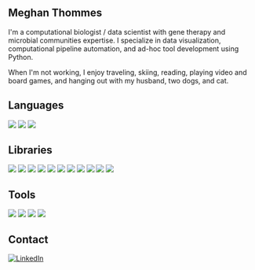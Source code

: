 ## Meghan Thommes

I'm a computational biologist / data scientist with gene therapy and microbial communities expertise. I specialize in data visualization, computational pipeline automation, and ad-hoc tool development using Python.

When I'm not working, I enjoy traveling, skiing, reading, playing video and board games, and hanging out with my husband, two dogs, and cat.

## Languages
<img src="https://img.shields.io/badge/Python-3776AB?style=for-the-badge&logo=python&logoColor=white" /> <img src="https://img.shields.io/badge/SQL-005C84?style=for-the-badge" /> <img src="https://img.shields.io/badge/R-276DC3?style=for-the-badge&logo=r&logoColor=white" />

## Libraries
<img src="https://img.shields.io/badge/Pandas-2C2D72?style=for-the-badge&logo=pandas&logoColor=white" /> <img src="https://img.shields.io/badge/SQLAlchemy-D71F00?style=for-the-badge&logo=SqlAlchemy&logoColor=white" /> <img src="https://img.shields.io/badge/pydantic-E92063?style=for-the-badge&logo=pydantic&logoColor=white" /> <img src="https://img.shields.io/badge/pytest-0A9EDC?style=for-the-badge&logo=pytest&logoColor=white" /> <img src="https://img.shields.io/badge/scikit_learn-F7931E?style=for-the-badge&logo=scikit-learn&logoColor=white" /> <img src="https://img.shields.io/badge/statsmodels-3A75BD?style=for-the-badge&logo=themodelsresource&logoColor=white" /> <img src="https://img.shields.io/badge/numpy-013243?style=for-the-badge&logo=numpy&logoColor=white" /> <img src="https://img.shields.io/badge/SciPy-654FF0?style=for-the-badge&logo=SciPy&logoColor=white" /> <img src="https://img.shields.io/badge/seaborn-454873?style=for-the-badge" /> <img src="https://img.shields.io/badge/matplotlib-7AB8E5?style=for-the-badge" /> <img src="https://img.shields.io/badge/Plotly-239120?style=for-the-badge&logo=plotly&logoColor=white" />

## Tools
<img src="https://img.shields.io/badge/GitHub-181717?style=for-the-badge&logo=github&logoColor=white" /> <img src="https://img.shields.io/badge/VSCode-0078D4?style=for-the-badge&logo=visual%20studio%20code&logoColor=white" /> <img src="https://img.shields.io/badge/Jupyter-F37626?style=for-the-badge&logo=jupyter&logoColor=white" /> <img src="https://img.shields.io/badge/Google_Colab-F9AB00?style=for-the-badge&logo=google-colab&logoColor=white" />

## Contact
[<img alt="LinkedIn" src="https://img.shields.io/badge/LinkedIn-0077B5?style=for-the-badge&logo=linkedin&logoColor=white"/>](https://www.linkedin.com/in/meghanthommes/)
